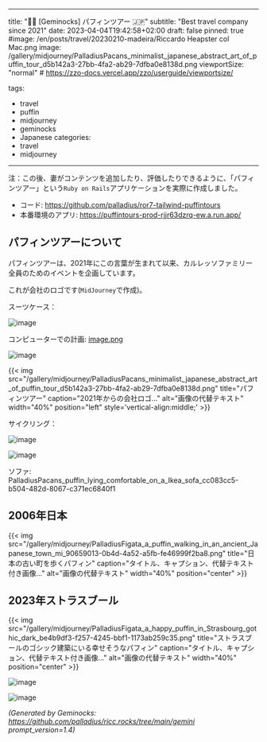 <!-- Generated by Geminock vVER . cache_key='6278fbd8f1c5c6e1a919f3d44dcf0eecd5d129d55207d50d9c79b82118531c88-jp.yaml' --> 
---
title: "🐧♊ [Geminocks] パフィンツアー 🇯🇵"
subtitle: "Best travel company since 2021"
date: 2023-04-04T19:42:58+02:00
draft: false
pinned: true
#image: /en/posts/travel/20230210-madeira/Riccardo Heapster col Mac.png
image: /gallery/midjourney/PalladiusPacans_minimalist_japanese_abstract_art_of_puffin_tour_d5b142a3-27bb-4fa2-ab29-7dfba0e8138d.png
viewportSize: "normal" # https://zzo-docs.vercel.app/zzo/userguide/viewportsize/


tags:
- travel
- puffin
- midjourney
- geminocks
- Japanese
categories:
- travel
- midjourney
---

注：この後、妻がコンテンツを追加したり、評価したりできるように、「パフィンツアー」という`Ruby on Rails`アプリケーションを実際に作成しました。

* コード: <https://github.com/palladius/ror7-tailwind-puffintours>
* 本番環境のアプリ: <https://puffintours-prod-rjjr63dzrq-ew.a.run.app/>


## パフィンツアーについて

パフィンツアーは、2021年にこの言葉が生まれて以来、カルレッソファミリー全員のためのイベントを企画しています。

これが会社のロゴです(`MidJourney`で作成)。

スーツケース：

![image](/gallery/midjourney/PalladiusPacans_a_puffin_sleeping_in_a_bed_with_beside_an_open__3d7dfdd9-fb23-4750-97e8-e59cbe642a73.png)

コンピューターでの計画: [image.png](http://localhost:1313/gallery/midjourney/PalladiusPacans_a_puffin_with_yellow_hat_typing_on_his_Macbook__51a145b4-4ef0-4ccc-85fa-0c29f503b4e0.png)

![image](http://localhost:1313/gallery/midjourney/PalladiusPacans_puffin_riding_a_Vespa_in_the_style_of_pixar_4edc730f-84a2-4431-818e-1f43900daafa.png)

{{< img
    src="/gallery/midjourney/PalladiusPacans_minimalist_japanese_abstract_art_of_puffin_tour_d5b142a3-27bb-4fa2-ab29-7dfba0e8138d.png"
    title="パフィンツアー"
    caption="2021年からの会社ロゴ..." alt="画像の代替テキスト" width="40%" position="left" style='vertical-align:middle;' >}}

サイクリング：

![image](/gallery/midjourney/PalladiusPacans_a_puffin_riding_a_Colnago_bike_up_the_mountains_007a3bde-d52d-4061-8001-eb47da59e025.png)

![image](/gallery/midjourney/PalladiusPacans_a_puffin_eating_spaghetti_al_pesto_e71089ff-00b4-4bba-ad15-a04f284d5d27.png)

ソファ: PalladiusPacans_puffin_lying_comfortable_on_a_Ikea_sofa_cc083cc5-b504-482d-8067-c371ec6840f1

## 2006年日本

{{< img src="/gallery/midjourney/PalladiusFigata_a_puffin_walking_in_an_ancient_Japanese_town_mi_90659013-0b4d-4a52-a5fb-fe46999f2ba8.png" title="日本の古い町を歩くパフィン" caption="タイトル、キャプション、代替テキスト付き画像..." alt="画像の代替テキスト" width="40%" position="center" >}}




## 2023年ストラスブール

{{< img src="/gallery/midjourney/PalladiusFigata_a_happy_puffin_in_Strasbourg_gothic_dark_be4b9df3-f257-4245-bbf1-1173ab259c35.png" title="ストラスブールのゴシック建築にいる幸せそうなパフィン" caption="タイトル、キャプション、代替テキスト付き画像..." alt="画像の代替テキスト" width="40%" position="center" >}}

![image](/gallery/midjourney/PalladiusPacans_a_puffin_walking_around_Strasbourg_and_a_bit_wo_1ea1b1ba-0ba3-45d1-91d5-b506da365a5d.png)


![image](/gallery/midjourney/PalladiusPacans_a_puffin_in_Strasbourg_alsacian_buildings_sippi_b5975fd8-1327-40d5-b4f3-2c0f6cddd9ed.png)


*(Generated by Geminocks: https://github.com/palladius/ricc.rocks/tree/main/gemini prompt_version=1.4)*